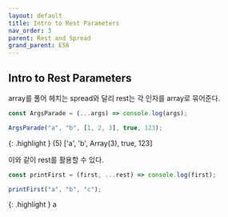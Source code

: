```yaml
---
layout: default
title: Intro to Rest Parameters
nav_order: 3
parent: Rest and Spread
grand_parent: ES6
---
```


## Intro to Rest Parameters

array를 풀어 헤치는 spread와 달리 rest는 각 인자를 array로 묶어준다.

```js
const ArgsParade = (...args) => console.log(args);

ArgsParade("a", "b", [1, 2, 3], true, 123);
```

{: .highlight }
(5) ['a', 'b', Array(3), true, 123]

이와 같이 rest를 활용할 수 있다.

```js
const printFirst = (first, ...rest) => console.log(first);

printFirst("a", "b", "c");
```

{: .highlight }
a

